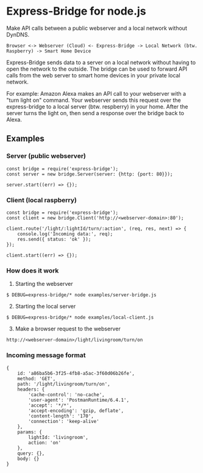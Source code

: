 # Express-Bridge for node.js

Make API calls between a public webserver and a local network without DynDNS.

```
Browser <-> Webserver (Cloud) <- Express-Bridge -> Local Network (btw. Raspberry) -> Smart Home Device
```

Express-Bridge sends data to a server on a local network without having to open the network to the outside. The bridge can be used to forward API calls from the web server to smart home devices in your private local network.

For example: Amazon Alexa makes an API call to your webserver with a "turn light on" command. Your webserver sends this request over the express-bridge to a local server (btw. respberry) in your home. After the server turns the light on, then send a response over the bridge back to Alexa.

## Examples

### Server (public webserver)
```
const bridge = require('express-bridge');
const server = new bridge.Server(server: {http: {port: 80}});

server.start((err) => {});
```

### Client (local raspberry)
```
const bridge = require('express-bridge');
const client = new bridge.Client('http://<webserver-domain>:80');

client.route('/light/:lightId/turn/:action', (req, res, next) => {
    console.log('Incoming data:', req);
    res.send({ status: 'ok' });
});

client.start((err) => {});
```

### How does it work

1. Starting the webserver
```
$ DEBUG=express-bridge/* node examples/server-bridge.js
```

2. Starting the local server
```
$ DEBUG=express-bridge/* node examples/local-client.js
```

3. Make a browser request to the webserver
```
http://<webserver-domain>/light/livingroom/turn/on
```

### Incoming message format
```
{
    id: 'a86ba5b6-3f25-4fb8-a5ac-3f60d06b26fe',
    method: 'GET',
    path: '/light/livingroom/turn/on',
    headers: {
        'cache-control': 'no-cache',
        'user-agent': 'PostmanRuntime/6.4.1',
        'accept': '*/*',
        'accept-encoding': 'gzip, deflate',
        'content-length': '170',
        'connection': 'keep-alive'
    },
    params: {
        lightId: 'livingroom',
        action: 'on'
    },
    query: {},
    body: {}
}
```
